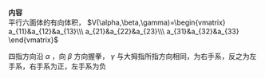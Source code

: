 **内容**  
平行六面体的有向体积， $V(\alpha,\beta,\gamma)=\begin{vmatrix}  
a_{11}&a_{12}&a_{13}\\\  
a_{21}&a_{22}&a_{23}\\\  
a_{31}&a_{32}&a_{33}  
\end{vmatrix}$  
  
四指方向沿 $\alpha$ ，向 $\beta$ 方向握拳， $\gamma$ 与大拇指所指方向相同，为右手系，反之为左手系，右手系为正，左手系为负  
  
